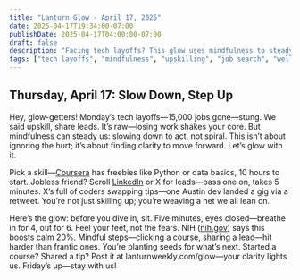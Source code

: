 ```yaml
---
title: "Lanturn Glow - April 17, 2025"
date: 2025-04-17T19:34:00-07:00
publishDate: 2025-04-17T04:00:00-07:00
draft: false
description: "Facing tech layoffs? This glow uses mindfulness to steady your path. Start a free coding course or share a job lead, grounded by a calming breath exercise. Mindful steps build opportunity—post your progress to lift others."
tags: ["tech layoffs", "mindfulness", "upskilling", "job search", "well-being", "community", "opportunity"]
---
```

## Thursday, April 17: Slow Down, Step Up  
<!--*Word Count*: ~475  
*Skill*: Mindfulness (Tied to Layoff Action)  -->

Hey, glow-getters! Monday’s tech layoffs—15,000 jobs gone—stung. We said upskill, share leads. It’s raw—losing work shakes your core. But mindfulness can steady us: slowing down to act, not spiral. This isn’t about ignoring the hurt; it’s about finding clarity to move forward. Let’s glow with it.  

Pick a skill—[Coursera](https://www.coursera.org) has freebies like Python or data basics, 10 hours to start. Jobless friend? Scroll [LinkedIn](https://www.linkedin.com) or X for leads—pass one on, takes 5 minutes. X’s full of coders swapping tips—one Austin dev landed a gig via a retweet. You’re not just skilling up; you’re weaving a net we all lean on.  

Here’s the glow: before you dive in, sit. Five minutes, eyes closed—breathe in for 4, out for 6. Feel your feet, not the fears. NIH ([nih.gov](https://www.nccih.nih.gov/health/meditation-and-mindfulness-what-you-need-to-know)) says this boosts calm 20%. Mindful steps—clicking a course, sharing a lead—hit harder than frantic ones. You’re planting seeds for what’s next. Started a course? Shared a tip? Post it at lanturnweekly.com/glow—your clarity lights us. Friday’s up—stay with us!  